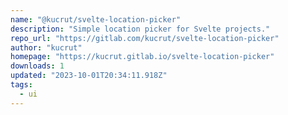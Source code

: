 ```yaml
---
name: "@kucrut/svelte-location-picker"
description: "Simple location picker for Svelte projects."
repo_url: "https://gitlab.com/kucrut/svelte-location-picker"
author: "kucrut"
homepage: "https://kucrut.gitlab.io/svelte-location-picker"
downloads: 1
updated: "2023-10-01T20:34:11.918Z"
tags: 
  - ui
---
```

